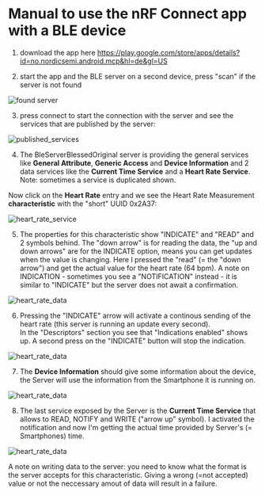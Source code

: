 # Manual to use the nRF Connect app with a BLE device

1) download the app here https://play.google.com/store/apps/details?id=no.nordicsemi.android.mcp&hl=de&gl=US

2) start the app and the BLE server on a second device, press "scan" if the server is not found 

![found server](https://github.com/MichaelsPlayground/BleServerBlessedOriginal/blob/master/docs/server01.png?raw=true)

3) press connect to start the connection with the server and see the services that are published by the server:

![published_services](https://github.com/MichaelsPlayground/BleServerBlessedOriginal/blob/master/docs/server02.png?raw=true)

4) The BleServerBlessedOriginal server is providing the general services like **General Attribute**, 
**Generic Access** and **Device Information** and 2 data services like the **Current Time Service** and 
a **Heart Rate Service**. Note: sometimes a service is duplicated shown. 

Now click on the **Heart Rate** entry and we see the Heart Rate Measurement **characteristic** with the "short" UUID 0x2A37:

![heart_rate_service](https://github.com/MichaelsPlayground/BleServerBlessedOriginal/blob/master/docs/server03.png?raw=true)

5) The properties for this characteristic show "INDICATE" and "READ" and 2 symbols behind. The "down arrow" is for reading the data, 
the "up and down arrows" are for the INDICATE option, means you can get updates when the value is changing. Here I pressed the "read" 
(= the "down arrow") and get the actual value for the heart rate (64 bpm). A note on INDICATION - sometimes you see a 
"NOTIFICATION" instead - it is similar to "INDICATE" but the server does not await a confirmation.

![heart_rate_data](https://github.com/MichaelsPlayground/BleServerBlessedOriginal/blob/master/docs/server04.png?raw=true)

6) Pressing the "INDICATE" arrow will activate a continous sending of the heart rate (this server is running an update every second).   
In the "Descriptors" section you see that "Indications enabled" shows up. A second press on the "INDICATE" button will stop the 
indication.

![heart_rate_data](https://github.com/MichaelsPlayground/BleServerBlessedOriginal/blob/master/docs/server05.png?raw=true)

7) The **Device Information** should give some information about the device, the Server will use the information from the Smartphone it 
is running on.

![heart_rate_data](https://github.com/MichaelsPlayground/BleServerBlessedOriginal/blob/master/docs/server06.png?raw=true)

8) The last service exposed by the Server is the **Current Time Service** that allows to READ, NOTIFY and WRITE ("arrow up" symbol). 
I activated the notification and now I'm getting the actual time provided by Server's (= Smartphones) time. 

![heart_rate_data](https://github.com/MichaelsPlayground/BleServerBlessedOriginal/blob/master/docs/server07.png?raw=true)

A note on writing data to the server: you need to know what the format is the server accepts for this 
characteristic. Giving a wrong (=not accepted) value or not the neccessary amout of data will result in a failure.
